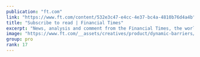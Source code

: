 ```yaml
---
publication: "ft.com"
link: "https://www.ft.com/content/532e3c47-e4cc-4e37-bc4a-4810b76d4a4b"
title: "Subscribe to read | Financial Times"
excerpt: "News, analysis and comment from the Financial Times, the worldʼs leading global business publication"
image: "https://www.ft.com/__assets/creatives/product/dynamic-barriers/default.jpg?v=2"
group: pro
rank: 17
---
```


